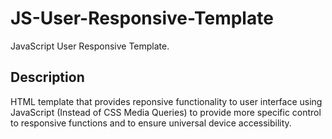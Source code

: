 # JS-User-Responsive-Template
JavaScript User Responsive Template.

## Description
HTML template that provides reponsive functionality to user interface using JavaScript (Instead of CSS Media Queries) to provide more specific control to responsive functions and to ensure universal device accessibility.
